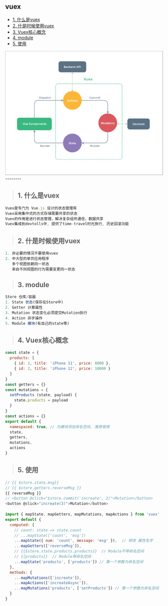 ## vuex

- [1. 什么是vuex](#1)
- [2. 什是时候使用vuex](#2)
- [3. Vuex核心概念](#3)
- [4. module](#4)
- [5. 使用](#5)

<img src='vuex.png'>
--------

><h2 id='1'>1. 什么是vuex</h2>
```js
Vuex是专门为 Vue.js 设计的状态管理库
Vuex采用集中式的方式存储需要共享的状态
Vuex的作用是进行状态管理，解决复杂组件通信，数据共享
Vuex集成到devtolls中, 提供了time-travel时光旅行, 历史回滚功能
```

><h2 id='2'>2. 什是时候使用vuex</h2>
```js
1. 非必要的情况不要使用vuex
2. 中大型的单页应用程序
   多个视图依赖同一状态
   来自不同视图的行为需要变更同一状态
```

><h2 id='3'>3. module</h2>
```js
Store 仓库/容器
1. State 状态(保存在Store中)
2. Getter 计算属性
3. Mutation 状态变化必须提交Mutation执行
4. Action 异步操作
5. Module 模块(有自己的state等)
```

><h2 id='4'>4. Vuex核心概念</h2>
```js
const state = {
  products: [
    { id: 1, title: 'iPhone 11', price: 8000 },
    { id: 2, title: 'iPhone 12', price: 10000 }
  ]
}
const getters = {}
const mutations = {
  setProducts (state, payload) {
    state.products = payload
  }
}
const actions = {}
export default {
  namespaced: true, // 为模块添加命名空间, 推荐使用
  state,
  getters,
  mutations,
  actions
}
```
><h2 id='5'>5. 使用</h2>

```js
// {{ $store.state.msg}}
// {{ $store.getters.reverseMsg }}
{{ reverseMsg }}
// <button @click="$store.commit('increate', 2)">Mutation</button>
<button @click="increate(3)">Mutation</button>

import { mapState, mapGetters, mapMutations, mapActions } from 'vuex'
export default {
  computed: {
    // count: state => state.count
    // ...mapState(['count', 'msg'])
    ...mapState({ num: 'count', message: 'msg' }),  // 修改 属性名字
    ...mapGetters(['reverseMsg']),
    // {{$store.state.products.products}}  // Module不带命名空间
    // {{products}}  // Module带命名空间
    ...mapState('products', ['products']) // 第一个参数为命名空间
  },
  methods: {
    ...mapMutations(['increate']),
    ...mapActions(['increateAsync']),
    ...mapMutations('products', ['setProducts']) // 第一个参数为命名空间
  }
}
```